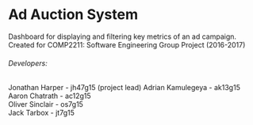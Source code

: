 # Ad Auction System  

Dashboard for displaying and filtering key metrics of an ad campaign. Created for COMP2211: Software Engineering Group Project (2016-2017)  
###### Developers:
Jonathan Harper - jh47g15 (project lead)
Adrian Kamulegeya - ak13g15  
Aaron Chatrath - ac12g15  
Oliver Sinclair - os7g15  
Jack Tarbox - jt7g15

